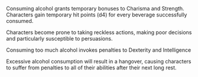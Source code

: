 Consuming alcohol grants temporary bonuses to Charisma and Strength.
Characters gain temporary hit points (d4) for every beverage successfully consumed.

Characters become prone to taking reckless actions, making poor decisions and particularly susceptible to persuasions.  

Consuming too much alcohol invokes penalties to Dexterity and Intelligence

Excessive alcohol consumption will result in a hangover, causing characters to suffer from penalties to all of their abilities after their next long rest.